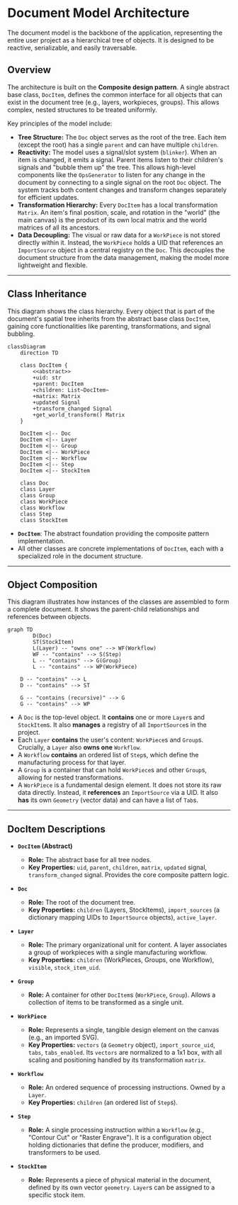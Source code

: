 # Document Model Architecture

The document model is the backbone of the application, representing the
entire user project as a hierarchical tree of objects. It is designed to
be reactive, serializable, and easily traversable.

## Overview

The architecture is built on the **Composite design pattern**. A single
abstract base class, `DocItem`, defines the common interface for all
objects that can exist in the document tree (e.g., layers, workpieces,
groups). This allows complex, nested structures to be treated uniformly.

Key principles of the model include:

- **Tree Structure:** The `Doc` object serves as the root of the tree. Each
  item (except the root) has a single `parent` and can have multiple
  `children`.
- **Reactivity:** The model uses a signal/slot system (`blinker`). When an
  item is changed, it emits a signal. Parent items listen to their
  children's signals and "bubble them up" the tree. This allows
  high-level components like the `OpsGenerator` to listen for any
  change in the document by connecting to a single signal on the root
  `Doc` object. The system tracks both content changes and transform
  changes separately for efficient updates.
- **Transformation Hierarchy:** Every `DocItem` has a local transformation
  `Matrix`. An item's final position, scale, and rotation in the "world"
  (the main canvas) is the product of its own local matrix and the
  world matrices of all its ancestors.
- **Data Decoupling:** The visual or raw data for a `WorkPiece` is not
  stored directly within it. Instead, the `WorkPiece` holds a UID that
  references an `ImportSource` object in a central registry on the `Doc`.
  This decouples the document structure from the data management,
  making the model more lightweight and flexible.

---

## Class Inheritance

This diagram shows the class hierarchy. Every object that is part of the
document's spatial tree inherits from the abstract base class `DocItem`,
gaining core functionalities like parenting, transformations, and signal
bubbling.

```mermaid
classDiagram
    direction TD

    class DocItem {
        <<abstract>>
        +uid: str
        +parent: DocItem
        +children: List~DocItem~
        +matrix: Matrix
        +updated Signal
        +transform_changed Signal
        +get_world_transform() Matrix
    }

    DocItem <|-- Doc
    DocItem <|-- Layer
    DocItem <|-- Group
    DocItem <|-- WorkPiece
    DocItem <|-- Workflow
    DocItem <|-- Step
    DocItem <|-- StockItem

    class Doc
    class Layer
    class Group
    class WorkPiece
    class Workflow
    class Step
    class StockItem
```

- **`DocItem`**: The abstract foundation providing the composite pattern
  implementation.
- All other classes are concrete implementations of `DocItem`, each with a
  specialized role in the document structure.

---

## Object Composition

This diagram illustrates how instances of the classes are assembled to form
a complete document. It shows the parent-child relationships and
references between objects.

```mermaid
graph TD
        D(Doc)
        ST(StockItem)
        L(Layer) -- "owns one" --> WF(Workflow)
        WF -- "contains" --> S(Step)
        L -- "contains" --> G(Group)
        L -- "contains" --> WP(WorkPiece)

    D -- "contains" --> L
    D -- "contains" --> ST

    G -- "contains (recursive)" --> G
    G -- "contains" --> WP

```

- A `Doc` is the top-level object. It **contains** one or more `Layer`s and
  `StockItem`s. It also **manages** a registry of all `ImportSource`s in
  the project.
- Each `Layer` **contains** the user's content: `WorkPiece`s and `Group`s.
  Crucially, a `Layer` also **owns one** `Workflow`.
- A `Workflow` **contains** an ordered list of `Step`s, which define the
  manufacturing process for that layer.
- A `Group` is a container that can hold `WorkPiece`s and other `Group`s,
  allowing for nested transformations.
- A `WorkPiece` is a fundamental design element. It does not store its
  raw data directly. Instead, it **references** an `ImportSource` via a
  UID. It also **has** its own `Geometry` (vector data) and can have a
  list of `Tab`s.

---

## DocItem Descriptions

- **`DocItem` (Abstract)**

  - **Role:** The abstract base for all tree nodes.
  - **Key Properties:** `uid`, `parent`, `children`, `matrix`, `updated`
    signal, `transform_changed` signal. Provides the core composite
    pattern logic.

- **`Doc`**

  - **Role:** The root of the document tree.
  - **Key Properties:** `children` (Layers, StockItems), `import_sources`
    (a dictionary mapping UIDs to `ImportSource` objects), `active_layer`.

- **`Layer`**

  - **Role:** The primary organizational unit for content. A layer
    associates a group of workpieces with a single manufacturing
    workflow.
  - **Key Properties:** `children` (WorkPieces, Groups, one Workflow),
    `visible`, `stock_item_uid`.

- **`Group`**

  - **Role:** A container for other `DocItem`s (`WorkPiece`, `Group`).
    Allows a collection of items to be transformed as a single unit.

- **`WorkPiece`**

  - **Role:** Represents a single, tangible design element on the canvas
    (e.g., an imported SVG).
  - **Key Properties:** `vectors` (a `Geometry` object),
    `import_source_uid`,
    `tabs`, `tabs_enabled`. Its `vectors` are normalized to a 1x1 box,
    with all scaling and positioning handled by its transformation
    `matrix`.

- **`Workflow`**

  - **Role:** An ordered sequence of processing instructions. Owned by a
    `Layer`.
  - **Key Properties:** `children` (an ordered list of `Step`s).

- **`Step`**

  - **Role:** A single processing instruction within a `Workflow` (e.g.,
    "Contour Cut" or "Raster Engrave"). It is a configuration object
    holding dictionaries that define the producer, modifiers, and
    transformers to be used.

- **`StockItem`**
  - **Role:** Represents a piece of physical material in the document,
    defined by its own vector `geometry`. `Layer`s can be assigned to a
    specific stock item.

